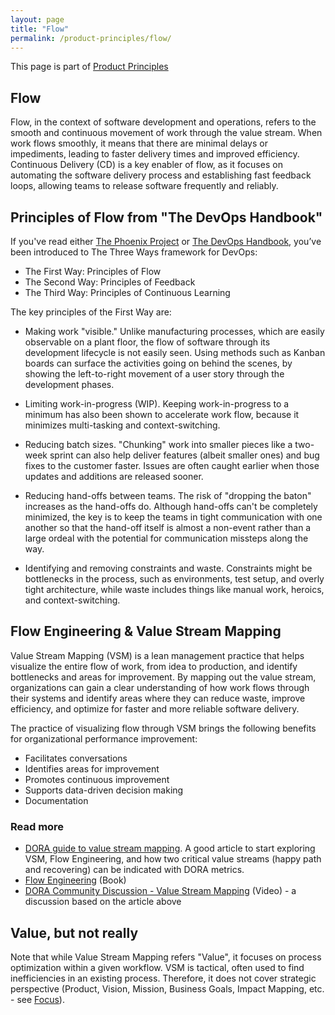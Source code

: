 ```yaml
---
layout: page
title: "Flow"
permalink: /product-principles/flow/
---
```


This page is part of [Product Principles](/product-principles/)

## Flow

Flow, in the context of software development and operations, refers to the smooth and continuous movement of work through the value stream. When work flows smoothly, it means that there are minimal delays or impediments, leading to faster delivery times and improved efficiency. Continuous Delivery (CD) is a key enabler of flow, as it focuses on automating the software delivery process and establishing fast feedback loops, allowing teams to release software frequently and reliably.

## Principles of Flow from "The DevOps Handbook"

If you've read either [The Phoenix Project](https://www.goodreads.com/book/show/17255186-the-phoenix-project) or [The DevOps Handbook](https://www.goodreads.com/book/show/26083308-the-devops-handbook), you’ve been introduced to The Three Ways framework for DevOps:

* The First Way: Principles of Flow
* The Second Way: Principles of Feedback
* The Third Way: Principles of Continuous Learning

The key principles of the First Way are:

* Making work "visible." Unlike manufacturing processes, which are easily observable on a plant floor, the flow of software through its development lifecycle is not easily seen. Using methods such as Kanban boards can surface the activities going on behind the scenes, by showing the left-to-right movement of a user story through the development phases.

* Limiting work-in-progress (WIP). Keeping work-in-progress to a minimum has also been shown to accelerate work flow, because it minimizes multi-tasking and context-switching.

* Reducing batch sizes. "Chunking" work into smaller pieces like a two-week sprint can also help deliver features (albeit smaller ones) and bug fixes to the customer faster. Issues are often caught earlier when those updates and additions are released sooner.

* Reducing hand-offs between teams. The risk of "dropping the baton" increases as the hand-offs do. Although hand-offs can't be completely minimized, the key is to keep the teams in tight communication with one another so that the hand-off itself is almost a non-event rather than a large ordeal with the potential for communication missteps along the way.

* Identifying and removing constraints and waste. Constraints might be bottlenecks in the process, such as environments, test setup, and overly tight architecture, while waste includes things like manual work, heroics, and context-switching.

## Flow Engineering & Value Stream Mapping

Value Stream Mapping (VSM) is a lean management practice that helps visualize the entire flow of work, from idea to production, and identify bottlenecks and areas for improvement. By mapping out the value stream, organizations can gain a clear understanding of how work flows through their systems and identify areas where they can reduce waste, improve efficiency, and optimize for faster and more reliable software delivery.

The practice of visualizing flow through VSM brings the following benefits for organizational performance improvement:

* Facilitates conversations
* Identifies areas for improvement
* Promotes continuous improvement
* Supports data-driven decision making
* Documentation

### Read more

* [DORA guide to value stream mapping](https://dora.dev/guides/value-stream-management/). A good article to start exploring VSM, Flow Engineering, and how two critical value streams (happy path and recovering) can be indicated with DORA metrics.
* [Flow Engineering](https://www.goodreads.com/book/show/126132673-flow-engineering) (Book)
* [DORA Community Discussion - Value Stream Mapping](https://www.youtube.com/watch?v=HBEtKSIznn0&ab_channel=DORA) (Video) - a discussion based on the article above

## Value, but not really

Note that while Value Stream Mapping refers "Value", it focuses on process optimization within a given workflow. VSM is tactical, often used to find inefficiencies in an existing process. Therefore, it does not cover strategic perspective (Product, Vision, Mission, Business Goals, Impact Mapping, etc. - see [Focus](/product-principles/focus/)).